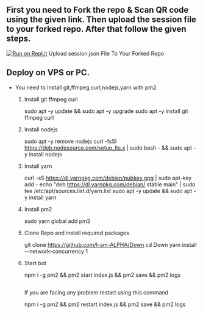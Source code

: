 ## First you need to Fork the repo & Scan QR code using the given link. Then upload the session file to your forked repo. After that follow the given steps.

[![Run on Repl.it](https://repl.it/badge/github/quiec/whatsasena)](https://astro-qr.astromdqr.repl.co/)
Upload session.json File To Your Forked Repo

## Deploy on VPS or PC.
- You need to Install git,ffmpeg,curl,nodejs,yarn with pm2 
   1. Install git ffmpeg curl 
      
       sudo apt -y update &&  sudo apt -y upgrade 
       sudo apt -y install git ffmpeg curl
      
   2. Install nodejs 
      
      sudo apt -y remove nodejs
      curl -fsSl https://deb.nodesource.com/setup_lts.x | sudo bash - && sudo apt -y install nodejs
      

   3. Install yarn
      
      curl -sS https://dl.yarnpkg.com/debian/pubkey.gpg | sudo apt-key add - 
      echo "deb https://dl.yarnpkg.com/debian/ stable main" | sudo tee /etc/apt/sources.list.d/yarn.list
      sudo apt -y update && sudo apt -y install yarn
      

   4. Install pm2
      
      sudo yarn global add pm2
      

   5. Clone Repo and install required packages
      
      git clone https://github.com/I-am-ALPHA/Down
      cd Down
      yarn install --network-concurrency 1
      
  
   6. Start bot
      
      npm i -g pm2 && pm2 start index.js && pm2 save && pm2 logs
      
      
      ##
      
      If you are facing any problem restart using this command
      
      npm i -g pm2 && pm2 restart index.js && pm2 save && pm2 logs
